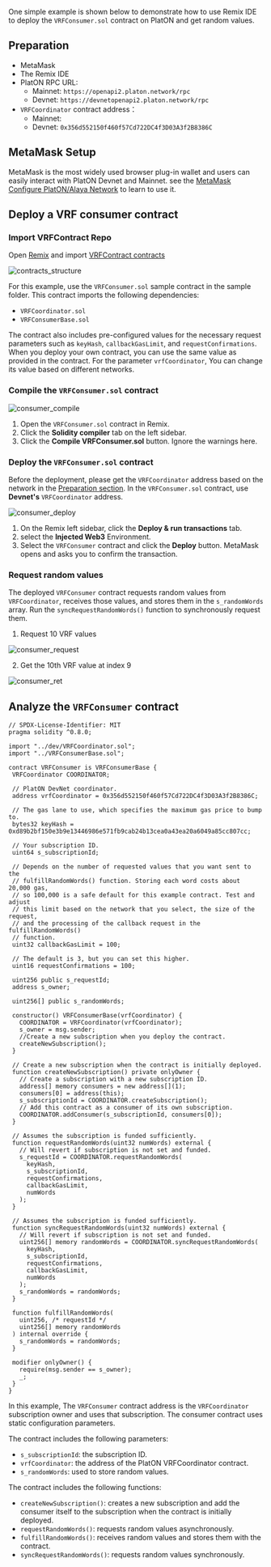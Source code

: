 
One simple example is shown below to demonstrate how to use Remix IDE to deploy the `VRFConsumer.sol` contract on PlatON and get random values. 

##  Preparation
- MetaMask
- The Remix IDE
- PlatON RPC URL:
	- Mainnet: `https://openapi2.platon.network/rpc`
	- Devnet: `https://devnetopenapi2.platon.network/rpc`
- `VRFCoordinator` contract address：
	- Mainnet:
	- Devnet: `0x356d552150f460f57Cd722DC4f3D03A3f2B8386C`

## MetaMask Setup

MetaMask is the most widely used browser plug-in wallet and users can easily interact with PlatON Devnet and Mainnet. see the [MetaMask Configure PlatON/Alaya Network](https://devdocs.platon.network/docs/en/MetaMask/) to learn to use it.

## Deploy a VRF consumer contract

### Import VRFContract Repo

Open [Remix](https://remix.ethereum.org/) and import [VRFContract contracts](https://github.com/realran/VRFContract)

![contracts_structure](./imgs/contracts_structure.png) 


For this example, use the `VRFConsumer.sol` sample contract in the sample folder. This contract imports the following dependencies:
  - `VRFCoordinator.sol`
  - `VRFConsumerBase.sol`

The contract also includes pre-configured values for the necessary request parameters such as `keyHash`, `callbackGasLimit`, and `requestConfirmations`. When you deploy your own contract, you can use the same value as provided in the contract. For the parameter `vrfCoordinator`, You can change its value based on different networks.

###  Compile the `VRFConsumer.sol` contract

![consumer_compile](./imgs/consumer_compile.png)

1. Open the `VRFConsumer.sol` contract in Remix.
2. Click the **Solidity compiler** tab on the left sidebar.
3. Click the **Compile VRFConsumer.sol** button. Ignore the warnings here.

###  Deploy the `VRFConsumer.sol` contract

Before the deployment, please get the `VRFCoordinator` address based on the network in the <a href="#Preparation">Preparation section</a>. In the `VRFConsumer.sol` contract, use **Devnet's** `VRFCoordinator` address.


![consumer_deploy](./imgs/consumer_deploy.png)

1. On the Remix left sidebar, click the **Deploy & run transactions** tab.
2. select the **Injected Web3** Environment.
3. Select the `VRFConsumer` contract and click the **Deploy** button. MetaMask opens and asks you to confirm the transaction.

### Request random values

The deployed `VRFConsumer` contract requests random values from `VRFCoordinator`, receives those values, and stores them in the `s_randomWords` array. Run the `syncRequestRandomWords()` function to synchronously request them.

1. Request 10 VRF values

![consumer_request](./imgs/consumer_request.png)

2. Get the 10th VRF value at index 9

![consumer_ret](./imgs/consumer_ret.png)



## Analyze the `VRFConsumer` contract

 ```
// SPDX-License-Identifier: MIT
pragma solidity ^0.8.0;

import "../dev/VRFCoordinator.sol";
import "../VRFConsumerBase.sol";

contract VRFConsumer is VRFConsumerBase {
  VRFCoordinator COORDINATOR;
  
  // PlatON DevNet coordinator. 
  address vrfCoordinator = 0x356d552150f460f57Cd722DC4f3D03A3f2B8386C;
  
  // The gas lane to use, which specifies the maximum gas price to bump to.
  bytes32 keyHash = 0xd89b2bf150e3b9e13446986e571fb9cab24b13cea0a43ea20a6049a85cc807cc;

  // Your subscription ID.
  uint64 s_subscriptionId;

  // Depends on the number of requested values that you want sent to the
  // fulfillRandomWords() function. Storing each word costs about 20,000 gas,
  // so 100,000 is a safe default for this example contract. Test and adjust
  // this limit based on the network that you select, the size of the request,
  // and the processing of the callback request in the fulfillRandomWords()
  // function.
  uint32 callbackGasLimit = 100;

  // The default is 3, but you can set this higher.
  uint16 requestConfirmations = 100;

  uint256 public s_requestId;
  address s_owner;

  uint256[] public s_randomWords;

  constructor() VRFConsumerBase(vrfCoordinator) {
    COORDINATOR = VRFCoordinator(vrfCoordinator);
    s_owner = msg.sender;
    //Create a new subscription when you deploy the contract.
    createNewSubscription();
  }

  // Create a new subscription when the contract is initially deployed.
  function createNewSubscription() private onlyOwner {
    // Create a subscription with a new subscription ID.
    address[] memory consumers = new address[](1);
    consumers[0] = address(this);
    s_subscriptionId = COORDINATOR.createSubscription();
    // Add this contract as a consumer of its own subscription.
    COORDINATOR.addConsumer(s_subscriptionId, consumers[0]);
  }

  // Assumes the subscription is funded sufficiently.
  function requestRandomWords(uint32 numWords) external {
    // Will revert if subscription is not set and funded.
    s_requestId = COORDINATOR.requestRandomWords(
      keyHash,
      s_subscriptionId,
      requestConfirmations,
      callbackGasLimit,
      numWords
    );
  }

  // Assumes the subscription is funded sufficiently.
  function syncRequestRandomWords(uint32 numWords) external {
    // Will revert if subscription is not set and funded.
    uint256[] memory randomWords = COORDINATOR.syncRequestRandomWords(
      keyHash,
      s_subscriptionId,
      requestConfirmations,
      callbackGasLimit,
      numWords
    );
    s_randomWords = randomWords;
  }

  function fulfillRandomWords(
    uint256, /* requestId */
    uint256[] memory randomWords
  ) internal override {
    s_randomWords = randomWords;
  }

  modifier onlyOwner() {
    require(msg.sender == s_owner);
    _;
  }
}
 ```

 In this example, The `VRFConsumer` contract address is the `VRFCoordinator` subscription owner and uses that subscription. The consumer contract uses static configuration parameters.

 The contract includes the following parameters:

  - `s_subscriptionId`: the subscription ID.
  - `vrfCoordinator`: the address of the PlatON VRFCoordinator contract.
  - `s_randomWords`: used to store random values.


 The contract includes the following functions:

  - `createNewSubscription()`: creates a new subscription and add the consumer itself to the subscription when the contract is initially deployed.
  - `requestRandomWords()`: requests random values asynchronously.
  - `fulfillRandomWords()`: receives random values and stores them with the contract.
  - `syncRequestRandomWords()`: requests random values synchronously.